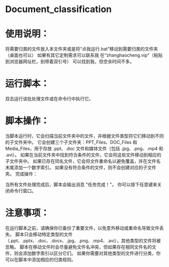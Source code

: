# Document_classification
# 使用说明：
将需要归类的文件放入本文件夹或是将“点我运行.bat”移动到需要归类的文件夹（桌面也可以）
如果有其它定制需求可以联系我
在“zhanghaocheng.vip”（粘贴到浏览器网址栏，别带着双引号）
可以找到我，但空余时间不多。

# 运行脚本：
双击运行该批处理文件或在命令行中执行它。



# 脚本操作：

当脚本运行时，它会扫描当前文件夹中的文件，并根据文件类型将它们移动到不同的子文件夹中。
它会创建三个子文件夹：PPT_Files、DOC_Files 和 Media_Files，用于存放 .ppt、.doc 文件和媒体文件（包括 .jpg、.png、.mp4 和 .avi）。
如果在当前文件夹中找到符合条件的文件，它会将这些文件移动到相应的子文件夹中。
如果已存在同名文件，它会将文件重命名以避免覆盖，并在文件名末尾添加一个数字索引。
如果没有符合条件的文件，则不会创建对应的子文件夹。
完成操作：

当所有文件处理完成后，脚本会输出消息 "任务完成！"。
你可以按下任意键来关闭命令行窗口。
# 注意事项：
在运行脚本之前，请确保你已备份了重要文件，以免意外移动或重命名导致文件丢失。
脚本只会移动特定类型的文件（.ppt、.pptx、.doc、.docx、.jpg、.png、.mp4、.avi），其他类型的文件将被忽略。
脚本在移动文件时会尽量避免文件名冲突，但如果存在相同文件名的文件，则会添加数字索引以区分它们。
如果你需要对其他类型的文件进行分类，你可以在脚本中添加相应的归类规则。

